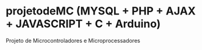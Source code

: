 # projetodeMC (MYSQL + PHP + AJAX + JAVASCRIPT + C + Arduino)
Projeto de Microcontroladores e Microprocessadores
